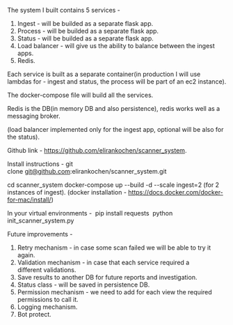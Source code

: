 The system I built contains 5 services - 
1. Ingest - will be builded as a separate flask app.
2. Process - will be builded as a separate flask app.
3. Status - will be builded as a separate flask app.
4. Load balancer - will give us the ability to balance between the ingest apps.
5. Redis.

Each service is built as a separate container(in production I will use lambdas for - ingest and status, the process will be part of an ec2 instance).

The docker-compose file will build all the services.

Redis is the DB(in memory DB and also persistence), redis works well as a messaging broker.

(load balancer implemented only for the ingest app, optional will be also for the status).

Github link - https://github.com/elirankochen/scanner_system.

Install instructions - git clone git@github.com:elirankochen/scanner_system.git

cd scanner_system 
docker-compose up --build -d --scale ingest=2 (for 2 instances of ingest).
(docker installation - https://docs.docker.com/docker-for-mac/install/)


In your virtual environments - 
pip install requests 
python init_scanner_system.py

Future improvements - 
1. Retry mechanism - in case some scan failed we will be able to try it again.
2. Validation mechanism - in case that each service required a different validations.
3. Save results to another DB for future reports and investigation.
4. Status class - will be saved in persistence DB.
5. Permission mechanism - we need to add for each view the required permissions to call it.
6. Logging mechanism.
7. Bot protect.
